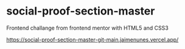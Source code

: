 # social-proof-section-master
Frontend challange from frontend mentor with HTML5 and CSS3

https://social-proof-section-master-git-main.jaimenunes.vercel.app/
